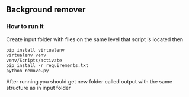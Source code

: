 ## Background remover
### How to run it 
Create input folder with files on the same level that script is located then 
```
pip install virtualenv
virtualenv venv
venv/Scripts/activate
pip install -r requirements.txt
python remove.py
```
After running you should get new folder called output with the same structure as in input folder